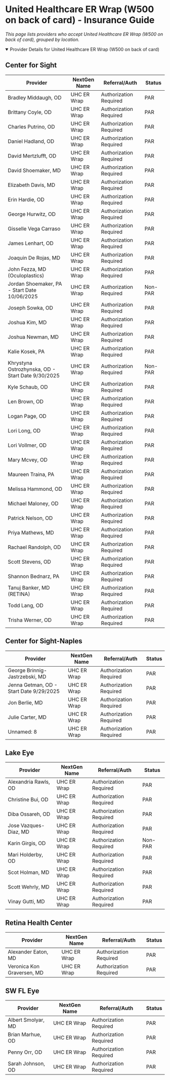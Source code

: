 # United Healthcare ER Wrap (W500 on back of card) - Insurance Guide

*This page lists providers who accept United Healthcare ER Wrap (W500 on back of card), grouped by location.*

<details open><summary>Provider Details for United Healthcare ER Wrap (W500 on back of card)</summary>

## Center for Sight

| Provider | NextGen Name | Referral/Auth | Status |
|----------|-------------|--------------|--------|
| Bradley Middaugh, OD | UHC ER Wrap | Authorization Required | PAR |
| Brittany Coyle, OD | UHC ER Wrap | Authorization Required | PAR |
| Charles Putrino, OD | UHC ER Wrap | Authorization Required | PAR |
| Daniel Hadland, OD | UHC ER Wrap | Authorization Required | PAR |
| David Mertzlufft, OD | UHC ER Wrap | Authorization Required | PAR |
| David Shoemaker, MD | UHC ER Wrap | Authorization Required | PAR |
| Elizabeth Davis, MD | UHC ER Wrap | Authorization Required | PAR |
| Erin Hardie, OD | UHC ER Wrap | Authorization Required | PAR |
| George Hurwitz, OD | UHC ER Wrap | Authorization Required | PAR |
| Gisselle Vega Carraso | UHC ER Wrap | Authorization Required | PAR |
| James Lenhart, OD | UHC ER Wrap | Authorization Required | PAR |
| Joaquin De Rojas, MD | UHC ER Wrap | Authorization Required | PAR |
| John Fezza, MD (Oculoplastics) | UHC ER Wrap | Authorization Required | PAR |
| Jordan Shoemaker, PA - Start Date 10/06/2025 | UHC ER Wrap | Authorization Required | Non-PAR |
| Joseph Sowka, OD | UHC ER Wrap | Authorization Required | PAR |
| Joshua Kim, MD | UHC ER Wrap | Authorization Required | PAR |
| Joshua Newman, MD | UHC ER Wrap | Authorization Required | PAR |
| Kalie Kosek, PA | UHC ER Wrap | Authorization Required | PAR |
| Khrystyna Ostrozhynska, OD - Start Date 9/30/2025 | UHC ER Wrap | Authorization Required | Non-PAR |
| Kyle Schaub, OD | UHC ER Wrap | Authorization Required | PAR |
| Len Brown, OD | UHC ER Wrap | Authorization Required | PAR |
| Logan Page, OD | UHC ER Wrap | Authorization Required | PAR |
| Lori Long, OD | UHC ER Wrap | Authorization Required | PAR |
| Lori Vollmer, OD | UHC ER Wrap | Authorization Required | PAR |
| Mary Mcvey, OD | UHC ER Wrap | Authorization Required | PAR |
| Maureen Traina, PA | UHC ER Wrap | Authorization Required | PAR |
| Melissa Hammond, OD | UHC ER Wrap | Authorization Required | PAR |
| Michael Maloney, OD | UHC ER Wrap | Authorization Required | PAR |
| Patrick Nelson, OD | UHC ER Wrap | Authorization Required | PAR |
| Priya Mathews, MD | UHC ER Wrap | Authorization Required | PAR |
| Rachael Randolph, OD | UHC ER Wrap | Authorization Required | PAR |
| Scott Stevens, OD | UHC ER Wrap | Authorization Required | PAR |
| Shannon Bednarz, PA | UHC ER Wrap | Authorization Required | PAR |
| Tanuj Banker, MD (RETINA) | UHC ER Wrap | Authorization Required | PAR |
| Todd Lang, OD | UHC ER Wrap | Authorization Required | PAR |
| Trisha Werner, OD | UHC ER Wrap | Authorization Required | PAR |

## Center for Sight-Naples

| Provider | NextGen Name | Referral/Auth | Status |
|----------|-------------|--------------|--------|
| George Brinnig-Jastrzebski, MD | UHC ER Wrap | Authorization Required | PAR |
| Jenna Getman, OD - Start Date 9/29/2025 | UHC ER Wrap | Authorization Required | PAR |
| Jon Berlie, MD | UHC ER Wrap | Authorization Required | PAR |
| Julie Carter, MD | UHC ER Wrap | Authorization Required | PAR |
| Unnamed: 8 | UHC ER Wrap | Authorization Required | PAR |

## Lake Eye 

| Provider | NextGen Name | Referral/Auth | Status |
|----------|-------------|--------------|--------|
| Alexandria Rawls, OD | UHC ER Wrap | Authorization Required | PAR |
| Christine Bui, OD | UHC ER Wrap | Authorization Required | PAR |
| Diba Ossareh, OD | UHC ER Wrap | Authorization Required | PAR |
| Jose Vazques-Diaz, MD | UHC ER Wrap | Authorization Required | PAR |
| Karin Girgis, OD | UHC ER Wrap | Authorization Required | Non-PAR |
| Mari Holderby, OD | UHC ER Wrap | Authorization Required | PAR |
| Scot Holman, MD | UHC ER Wrap | Authorization Required | PAR |
| Scott Wehrly, MD | UHC ER Wrap | Authorization Required | PAR |
| Vinay Gutti, MD | UHC ER Wrap | Authorization Required | PAR |

## Retina Health Center

| Provider | NextGen Name | Referral/Auth | Status |
|----------|-------------|--------------|--------|
| Alexander Eaton, MD | UHC ER Wrap | Authorization Required | PAR |
| Veronica Kon Graversen, MD | UHC ER Wrap | Authorization Required | PAR |

## SW FL Eye

| Provider | NextGen Name | Referral/Auth | Status |
|----------|-------------|--------------|--------|
| Albert Smolyar, MD | UHC ER Wrap | Authorization Required | PAR |
| Brian Marhue, OD | UHC ER Wrap | Authorization Required | PAR |
| Penny Orr, OD | UHC ER Wrap | Authorization Required | PAR |
| Sarah Johnson, OD | UHC ER Wrap | Authorization Required | PAR |

</details>

